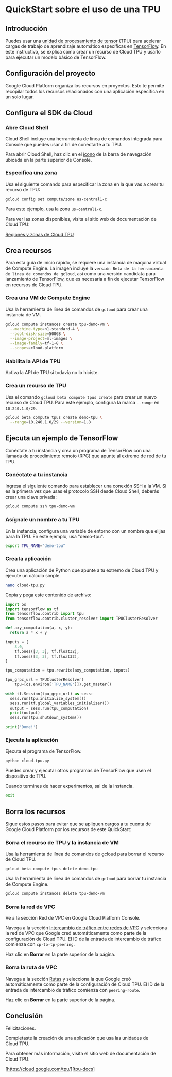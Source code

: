 # QuickStart sobre el uso de una TPU

<walkthrough-tutorial-url url="https://cloud.google.com/tpu/docs/quickstart"></walkthrough-tutorial-url>

## Introducción

Puedes usar una [unidad de procesamiento de tensor][tpu-docs] (TPU) para acelerar cargas de trabajo de aprendizaje automático específicas en [TensorFlow][tensor-flow]. En este instructivo, se explica cómo crear un recurso de Cloud TPU y usarlo para ejecutar un modelo básico de TensorFlow.

## Configuración del proyecto

Google Cloud Platform organiza los recursos en proyectos. Esto te permite recopilar todos los recursos relacionados con una aplicación específica en un solo lugar.

<walkthrough-project-billing-setup></walkthrough-project-billing-setup>

## Configura el SDK de Cloud

### Abre Cloud Shell

Cloud Shell incluye una herramienta de línea de comandos integrada para Console que puedes usar a fin de conectarte a tu TPU.

Para abrir Cloud Shell, haz <walkthrough-cloud-shell-icon></walkthrough-cloud-shell-icon>clic en el [ícono][spotlight-open-devshell] de la barra de navegación ubicada en la parte superior de Console.

### Especifica una zona

Usa el siguiente comando para especificar la zona en la que vas a crear tu recurso de TPU:

```bash
gcloud config set compute/zone us-central1-c
```

Para este ejemplo, usa la zona `us-central1-c`.

Para ver las zonas disponibles, visita el sitio web de documentación de Cloud TPU:

[Regiones y zonas de Cloud TPU][tpu-regions]

## Crea recursos

Para esta guía de inicio rápido, se requiere una instancia de máquina virtual de Compute Engine. La imagen incluye la `versión Beta de la herramienta de línea de comandos de gcloud`, así como una versión candidata para lanzamiento de TensorFlow, que es necesaria a fin de ejecutar TensorFlow en recursos de Cloud TPU.

### Crea una VM de Compute Engine

Usa la herramienta de línea de comandos de `gcloud` para crear una instancia de VM.

```bash
gcloud compute instances create tpu-demo-vm \
  --machine-type=n1-standard-4 \
  --boot-disk-size=500GB \
  --image-project=ml-images \
  --image-family=tf-1-8 \
  --scopes=cloud-platform
```

### Habilita la API de TPU

Activa la API de TPU si todavía no lo hiciste.

<walkthrough-enable-apis apis="tpu.googleapis.com"></walkthrough-enable-apis>

### Crea un recurso de TPU

Usa el comando `gcloud beta compute tpus create` para crear un nuevo recurso de Cloud TPU. Para este ejemplo, configura la marca `--range` en `10.240.1.0/29`.

```bash
gcloud beta compute tpus create demo-tpu \
  --range=10.240.1.0/29 --version=1.8
```

## Ejecuta un ejemplo de TensorFlow

Conéctate a tu instancia y crea un programa de TensorFlow con una llamada de procedimiento remoto (RPC) que apunte al extremo de red de tu TPU.

### Conéctate a tu instancia

Ingresa el siguiente comando para establecer una conexión SSH a la VM. Si es la primera vez que usas el protocolo SSH desde Cloud Shell, deberás crear una clave privada:

```bash
gcloud compute ssh tpu-demo-vm
```

### Asígnale un nombre a tu TPU

En la instancia, configura una variable de entorno con un nombre que elijas para la TPU. En este ejemplo, usa "demo-tpu".

```bash
export TPU_NAME="demo-tpu"
```

### Crea la aplicación

Crea una aplicación de Python que apunte a tu extremo de Cloud TPU y ejecute un cálculo simple.

```bash
nano cloud-tpu.py
```

Copia y pega este contenido de archivo:

```python
import os
import tensorflow as tf
from tensorflow.contrib import tpu
from tensorflow.contrib.cluster_resolver import TPUClusterResolver

def axy_computation(a, x, y):
  return a * x + y

inputs = [
    3.0,
    tf.ones([3, 3], tf.float32),
    tf.ones([3, 3], tf.float32),
]

tpu_computation = tpu.rewrite(axy_computation, inputs)

tpu_grpc_url = TPUClusterResolver(
    tpu=[os.environ['TPU_NAME']]).get_master()

with tf.Session(tpu_grpc_url) as sess:
  sess.run(tpu.initialize_system())
  sess.run(tf.global_variables_initializer())
  output = sess.run(tpu_computation)
  print(output)
  sess.run(tpu.shutdown_system())

print('Done!')
```

### Ejecuta la aplicación

Ejecuta el programa de TensorFlow.

```bash
python cloud-tpu.py
```

Puedes crear y ejecutar otros programas de TensorFlow que usen el dispositivo de TPU.

Cuando termines de hacer experimentos, sal de la instancia.

```bash
exit
```

## Borra los recursos

Sigue estos pasos para evitar que se apliquen cargos a tu cuenta de Google Cloud Platform por los recursos de este QuickStart:

### Borra el recurso de TPU y la instancia de VM

Usa la herramienta de línea de comandos de gcloud para borrar el recurso de Cloud TPU.

```bash
gcloud beta compute tpus delete demo-tpu
```

Usa la herramienta de línea de comandos de `gcloud` para borrar tu instancia de Compute Engine.

```bash
gcloud compute instances delete tpu-demo-vm
```

### Borra la red de VPC

Ve a la sección Red de VPC en Google Cloud Platform Console.

<walkthrough-menu-navigation sectionid="VIRTUAL_NETWORK_SECTION"></walkthrough-menu-navigation>

Navega a la sección [Intercambio de tráfico entre redes de VPC][spotlight-network-peering] y selecciona la red de VPC que Google creó automáticamente como parte de la configuración de Cloud TPU. El ID de la entrada de intercambio de tráfico comienza con `cp-to-tp-peering`.

Haz clic en **Borrar** en la parte superior de la página.

### Borra la ruta de VPC

Navega a la sección [Rutas][spotlight-routes-list] y selecciona la que Google creó automáticamente como parte de la configuración de Cloud TPU. El ID de la entrada de intercambio de tráfico comienza con `peering-route`.

Haz clic en **Borrar** en la parte superior de la página.

## Conclusión

<walkthrough-conclusion-trophy></walkthrough-conclusion-trophy>

Felicitaciones.

Completaste la creación de una aplicación que usa las unidades de Cloud TPU.

Para obtener más información, visita el sitio web de documentación de Cloud TPU:

[https://cloud.google.com/tpu/][tpu-docs]

[request-tpu-quota]: https://services.google.com/fb/forms/cloud-tpu-beta-request/
[spotlight-network-peering]: walkthrough://spotlight-pointer?cssSelector=#cfctest-section-nav-item-peering_list
[spotlight-open-devshell]: walkthrough://spotlight-pointer?spotlightId=devshell-activate-button
[spotlight-routes-list]: walkthrough://spotlight-pointer?cssSelector=#cfctest-section-nav-item-routes_list
[tensor-flow]: https://www.tensorflow.org/
[tpu-docs]: https://cloud.google.com/tpu/docs/
[tpu-regions]: https://cloud.google.com/tpu/docs/regions
